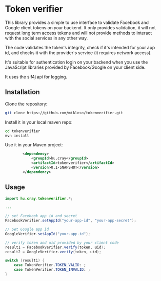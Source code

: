 # Token verifier

This library provides a simple to use interface to validate Facebook and Google client tokens on your backend. It 
only provides validation, it will not request long term access tokens and will not provide methods to interact
with the social services in any other way.

The code validates the token's integrity, check if it's intended for your app id, and checks it with the provider's
service (it requires network access).

It's suitable for authentication login on your backend when you use the JavaScript libraries
provided by Facebook/Google on your client side.

It uses the slf4j api for logging.


## Installation

Clone the repository:

```bash
git clone https://github.com/miklosn/tokenverifier.git
```

Install it in your local maven repo:


```bash
cd tokenverifier
mvn install
```

Use it in your Maven project:

```xml
        <dependency>
            <groupId>hu.cray</groupId>
            <artifactId>tokenverifier</artifactId>
            <version>0.1-SNAPSHOT</version>
        </dependency>
```

## Usage

```java
import hu.cray.tokenverifier.*;

...

// set Facebook app id and secret
FacebookVerifier.setAppId("your-app-id", "your-app-secret");

// Set Google app id
GoogleVerifier.setAppId("your-app-id");

// verify token and uid provided by your client code
result1 = FacebookVerifier.verify(token, uid);
result2 = GoogleVerifier.verify(token, uid);

switch (result1) {
    case TokenVerifier.TOKEN_VALID: ;
    case TokenVerifier.TOKEN_INVALID: ;
}
```
